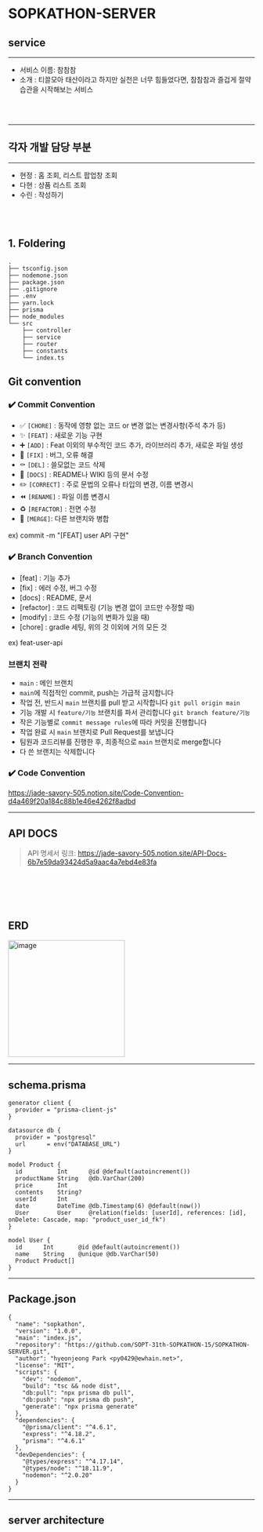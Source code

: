 # SOPKATHON-SERVER

## service

---
* 서비스 이름: 참참참
* 소개 : 티끌모아 태산이라고 하지만 실천은 너무 힘들었다면, 참참참과 즐겁게 절약습관을 시작해보는 서비스


<br/><br/>

---

## 각자 개발 담당 부분

---

- 현정 : 홈 조회, 리스트 팝업창 조회
- 다현 : 상품 리스트 조회
- 수린 : 작성하기

<br/><br/>


## 1. Foldering

```
.
├── tsconfig.json
├── nodemone.json
├── package.json
├── .gitignore
├── .env
├── yarn.lock
├── prisma
├── node_modules
└── src
    ├── controller
    ├── service
    ├── router
    ├── constants
    └── index.ts 
```

## Git convention
### ✔️ Commit Convention

- ✅ `[CHORE]` : 동작에 영향 없는 코드 or 변경 없는 변경사항(주석 추가 등)
- ✨ `[FEAT]` : 새로운 기능 구현
- ➕ `[ADD]` : Feat 이외의 부수적인 코드 추가, 라이브러리 추가, 새로운 파일 생성
- 🔨 `[FIX]` : 버그, 오류 해결
- ⚰️ `[DEL]` : 쓸모없는 코드 삭제
- 📝 `[DOCS]` : README나 WIKI 등의 문서 수정
- ✏️ `[CORRECT]` : 주로 문법의 오류나 타입의 변경, 이름 변경시
- ⏪️ `[RENAME]` : 파일 이름 변경시
- ♻️ `[REFACTOR]` : 전면 수정
- 🔀 `[MERGE]`: 다른 브랜치와 병합

ex) commit -m "[FEAT] user API 구현"

### ✔️ Branch Convention

- [feat] : 기능 추가
- [fix] : 에러 수정, 버그 수정
- [docs] : README, 문서
- [refactor] : 코드 리펙토링 (기능 변경 없이 코드만 수정할 때)
- [modify] : 코드 수정 (기능의 변화가 있을 때)
- [chore] : gradle 세팅, 위의 것 이외에 거의 모든 것

ex) feat-user-api

### 브랜치 전략

- `main` : 메인 브랜치
- `main`에 직접적인 commit, push는 가급적 금지합니다
- 작업 전, 반드시 `main` 브랜치를 pull 받고 시작합니다
  `git pull origin main`
- 기능 개발 시 `feature/기능` 브랜치를 파서 관리합니다
  `git branch feature/기능`
- 작은 기능별로 `commit message rules`에 따라 커밋을 진행합니다
- 작업 완료 시 `main` 브랜치로 Pull Request를 보냅니다
- 팀원과 코드리뷰를 진행한 후, 최종적으로 `main` 브랜치로 merge합니다
- 다 쓴 브랜치는 삭제합니다

### ✔️ Code Convention
https://jade-savory-505.notion.site/Code-Convention-d4a469f20a184c88b1e46e4262f8adbd

---

## API DOCS

> API 명세서 링크: https://jade-savory-505.notion.site/API-Docs-6b7e59da93424d5a9aac4a7ebd4e83fa

<br/><br/>
---

## ERD
<img width="238" alt="image" src="https://user-images.githubusercontent.com/81394850/202863835-d4094d47-1440-473e-b209-6210db4fa18b.png">

---

## schema.prisma
```
generator client {
  provider = "prisma-client-js"
}

datasource db {
  provider = "postgresql"
  url      = env("DATABASE_URL")
}

model Product {
  id          Int      @id @default(autoincrement())
  productName String   @db.VarChar(200)
  price       Int
  contents    String?
  userId      Int
  date        DateTime @db.Timestamp(6) @default(now())
  User        User     @relation(fields: [userId], references: [id], onDelete: Cascade, map: "product_user_id_fk")
}

model User {
  id      Int       @id @default(autoincrement())
  name    String    @unique @db.VarChar(50)
  Product Product[]
}

```
---

## Package.json
```
{
  "name": "sopkathon",
  "version": "1.0.0",
  "main": "index.js",
  "repository": "https://github.com/SOPT-31th-SOPKATHON-15/SOPKATHON-SERVER.git",
  "author": "hyeonjeong Park <py0429@ewhain.net>",
  "license": "MIT",
  "scripts": {
    "dev": "nodemon",
    "build": "tsc && node dist",
    "db:pull": "npx prisma db pull",
    "db:push": "npx prisma db push",
    "generate": "npx prisma generate"
  },
  "dependencies": {
    "@prisma/client": "^4.6.1",
    "express": "^4.18.2",
    "prisma": "^4.6.1"
  },
  "devDependencies": {
    "@types/express": "^4.17.14",
    "@types/node": "^18.11.9",
    "nodemon": "^2.0.20"
  }
}

```

---
##  server architecture


